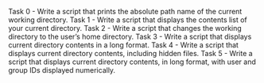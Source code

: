 Task 0 - Write a script that prints the absolute path name of the current working directory.
Task 1 - Write a script that displays the contents list of your current directory.
Task 2 - Write a script that changes the working directory to the user’s home directory.
Task 3 - Write a script that displays current directory contents in a long format.
Task 4 - Write a script that displays current directory contents, including hidden files.
Task 5 - Write a script that displays current directory contents, in long format, with user and group IDs displayed numerically.
